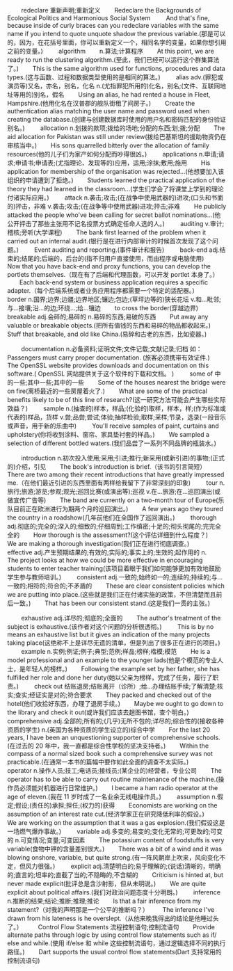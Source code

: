 &emsp;&emsp; redeclare
重新声明;重新定义
&emsp;&emsp;Redeclare the Backgrounds of Ecological Politics and Harmonious Social System
&emsp;&emsp; And that's fine, because inside of curly braces can you redeclare variables with the same name if you intend to quote unquote shadow the previous variable.(那是可以的，因为，在花括号里面，你可以重新定义一个，相同名字的变量，如果你想引用之前的变量。)
&emsp;&emsp; algorithm
&emsp;&emsp;n.算法;计算程序
&emsp;&emsp;At this point, we are ready to run the clustering algorithm.(至此，我们已经可以运行这个群集算法了。)
&emsp;&emsp;This is the same algorithm used for functions, procedures and data types.(这与函数、过程和数据类型使用的是相同的算法。)
&emsp;&emsp; alias
adv.(罪犯或演员等)又名，亦名，别名，化名
n.(尤指罪犯所用的)化名，别名;(文件、互联网地址等用的)别名，假名
&emsp;&emsp;Using an alias, he had rented a house in Fleet, Hampshire.(他用化名在汉普郡的舰队街租了间房子。)
&emsp;&emsp;Create the authentication alias matching the user name and password used when creating the database.(创建与创建数据库时使用的用户名和密码匹配的身份验证别名。)
&emsp;&emsp; allocation
n.划拨的款项;拨给的场地;分配的东西;划;拨;分配
&emsp;&emsp;The aid allocation for Pakistan was still under review(拨给巴基斯坦的援助物资仍在审核当中。)
&emsp;&emsp;His sons quarrelled bitterly over the allocation of family resources(他的儿子们为家产如何分配而吵得很凶。)
&emsp;&emsp; applications
n.申请;请求;申请书;申请表;(尤指理论、发现等的)应用，运用;涂抹;敷用;施用
&emsp;&emsp;His application for membership of the organisation was rejected...(他想要加入该组织的申请遭到了拒绝。)
&emsp;&emsp;Students learned the practical application of the theory they had learned in the classroom...(学生们学会了将课堂上学到的理论付诸实际应用。)
&emsp;&emsp; attack
n.袭击;攻击;(在战争中使用武器的)进攻;(口头和书面的)抨击，非难
v.袭击;攻击;(在战争等中使用武器)进攻;抨击;非难
&emsp;&emsp;He publicly attacked the people who've been calling for secret ballot nominations...(他公开抨击了那些主张用不记名投票方式确定任命人选的人。)
&emsp;&emsp; auditing
v.审计;稽核;旁听(大学课程)
&emsp;&emsp;The bank first learned of the problem when it carried out an internal audit.(银行是在进行内部审计的时候首次发现了这个问题。)
&emsp;&emsp; Event auditing and reporting.(事件审计和报告)
&emsp;&emsp; back-end
adj.结束的;结尾的;后端的，后台的(指不归用户直接使用，而由程序或电脑使用)
&emsp;&emsp;Now that you have back-end and proxy functions, you can develop the portlets themselves.（现在有了后端和代理函数，可以开发 portlet 本身了。）
&emsp;&emsp;Each back-end system or business application requires a specific adapter.（每个后端系统或者业务应用程序都需要一个特定的适配器。）
&emsp;&emsp; border
n.国界;边界;边疆;边界地区;镶边;包边;(草坪边等的)狭长花坛
v.和…毗邻;与…接壤;沿…的边;环绕…;给…镶边
&emsp;&emsp;to cross the border(穿越边界)
&emsp;&emsp; breakable
adj.会碎的;易碎的
n.易碎的东西;易破的东西
&emsp;&emsp;Put away any valuable or breakable objects.(把所有值钱的东西和易碎的物品都收起来。)
&emsp;&emsp;Stuff that breakable, and old like China.(易碎和古老的东西，比如瓷器。)

&emsp;&emsp; documentation
n.必备资料;证明文件;文件记载;文献记录;归档
如：
&emsp;&emsp;Passengers must carry proper documentation. (旅客必须携带有效证件.)
&emsp;&emsp;The OpenSSL website provides downloads and documentation on this software.( OpenSSL 网站提供关于这个软件的下载和文档。 )
&emsp;&emsp; some of
中的一些;其中一些;其中的一些
&emsp;&emsp;Some of the houses nearest the bridge were on fire(离桥最近的一些房屋着火了.)
&emsp;&emsp;What are some of the practical benefits likely to be of this line of research?(这一研究方法可能会产生哪些实际效益？)
&emsp;&emsp; sample
n.(抽查的)样本，样品;(化验的)取样，样本，样;(作为标准或代表的)样品，货样
v.尝;品尝;尝试;体验;抽样检验;取样;采样;节录，选录(一段音乐或声音，用于新的乐曲中)
&emsp;&emsp; You'll receive samples of paint, curtains and upholstery(你将收到涂料、窗帘、家具垫衬套的样品。)
&emsp;&emsp;We sampled a selection of different bottled waters.(我们品尝了一系列不同品牌的瓶装水。)

&emsp;&emsp; introduction
n.初次投入使用;采用;引进;推行;新采用(或新引进)的事物;(正式的)介绍，引见
&emsp;&emsp;The book's introduction is brief.（该书的引言简短）
&emsp;&emsp;There are two among their recent introductions that have greatly impressed me.（在他们最近引进的东西里面有两样给我留下了非常深刻的印象)
&emsp;&emsp; tour
n.旅行;旅游;游览;参观;观光;巡回比赛(或演出等);巡视
v.在…旅游;在…巡回演出(或做宣传广告等)
&emsp;&emsp;The band are currently on a two-month tour of Europe(乐队目前正在欧洲进行为期两个月的巡回演出。)
&emsp;&emsp;A few years ago they toured the country in a roadshow(几年前他们在全国作了巡回演出。)
&emsp;&emsp; thorough
adj.彻底的;完全的;深入的;细致的;仔细周到;工作缜密;十足的;彻头彻尾的;完完全全的
&emsp;&emsp;How thorough is the assessment?(这个评估详细到什么程度？)
&emsp;&emsp; We are making a thorough investigation(我们正在进行彻底调查。)
&emsp;&emsp; effective
adj.产生预期结果的;有效的;实际的;事实上的;生效的;起作用的
n.
&emsp;&emsp;The project looks at how we could be more effective in encouraging students to enter teacher training(该项目着眼于我们如何能够更加有效地鼓励学生参与教师培训。)
&emsp;&emsp; consistent
adj.一致的;始终如一的;连续的;持续的;与…一致的;相符的;符合的;不矛盾的
&emsp;&emsp;These are clear consistent policies which we are putting into place.(这些就是我们正在付诸实施的政策，不但清楚而且前后一致。)
&emsp;&emsp;That has been our consistent stand.(这是我们一贯的主张。)

&emsp;&emsp; exhaustive
adj.详尽的;彻底的;全面的
&emsp;&emsp;The author's treatment of the subject is exhaustive.(该作者对这个问题的分析很透彻。)
&emsp;&emsp; This is by no means an exhaustive list but it gives an indication of the many projects taking place(这绝称不上是详尽无遗的清单，但是列出了很多正在进行的项目。)
&emsp;&emsp; example
n.实例;例证;例子;典型;范例;样品;榜样;楷模;模范
&emsp;&emsp;He is a model professional and an example to the younger lads(他是个模范的专业人士，是年轻人的榜样。)
&emsp;&emsp;Following the example set by her father, she has fulfilled her role and done her duty(她以父亲为榜样，完成了任务，履行了职责。)
&emsp;&emsp; check out
结账退房;结账离开（诊所）;给…办理结账手续;了解清楚;核实;查实;经证实是对的;符合要求
&emsp;&emsp;They packed and checked out of the hotel(他们收拾好东西，办理了退房手续。)
&emsp;&emsp;Maybe we ought to go down to the library and check it out(或许我们应该去趟图书馆，查个明白。)
&emsp;&emsp; comprehensive
adj.全部的;所有的;(几乎)无所不包的;详尽的;综合性的(接收各种资质的学生)
n.(英国为各种资质的学生设立的)综合中学
&emsp;&emsp;For the last 20 years, I have been an unquestioning supporter of comprehensive schools.(在过去的 20 年中，我一直都是综合性学校的坚决支持者。)
&emsp;&emsp;Within the compass of a normal sized book such a comprehensive survey was not practicable.(在通常一本书的篇幅中要作如此全面的调查不太实际。)
&emsp;&emsp; operator
n.操作人员;技工;电话员;接线员;(某企业的)经营者，专业公司
&emsp;&emsp;The operator has to be able to carry out routine maintenance of the machine.(操作员必须能对机器进行日常维护。)
&emsp;&emsp;I became a ham radio operator at the age of eleven.(我在 11 岁时成了一名业余无线电操作员。)
&emsp;&emsp; assumption
n.假定;假设;(责任的)承担;担任;(权力的)获得
&emsp;&emsp;Economists are working on the assumption of an interest rate cut.(经济学家正在研究降低利率的假设。)
&emsp;&emsp;We are working on the assumption that it was a gas explosion.(我们假设这是一场燃气爆炸事故。)
&emsp;&emsp; variable
adj.多变的;易变的;变化无常的;可更改的;可变的
n.可变情况;变量;可变因素
&emsp;&emsp;The potassium content of foodstuffs is very variable(食物中钾的含量差别很大。)
&emsp;&emsp;There was a bit of a wind and it was blowing onshore, variable, but quite strong.(有一阵风朝岸上吹来，风向变化不定，但风力很强。)
&emsp;&emsp; explicit
adj.清楚明白的;易于理解的;(说话)清晰的，明确的;直言的;坦率的;直截了当的;不隐晦的;不含糊的
&emsp;&emsp;Criticism is hinted at, but never made explicit(批评总是含沙射影，但从未明说。)
&emsp;&emsp;We are quite explicit about political affairs.(我们对政治问题态度十分明朗。)
&emsp;&emsp; inference
n.推断的结果;结论;推断;推理;推论
&emsp;&emsp;Is that a fair inference from my statement?（对我的声明那是一个公平的推断吗？）
&emsp;&emsp;The inference I've drawn from his lateness is he overslept.（从他来晚我得出的结论是他睡过头了。）
&emsp;&emsp; Control Flow Statements
流程控制语句;控制流语句
&emsp;&emsp;Provide alternate paths through logic by using control flow statements such as if/ else and while.(使用 if/else 和 while 这些控制流语句，通过逻辑选择不同的执行路径。)
&emsp;&emsp;Dart supports the usual control flow statements(Dart 支持常用的控制流语句)
